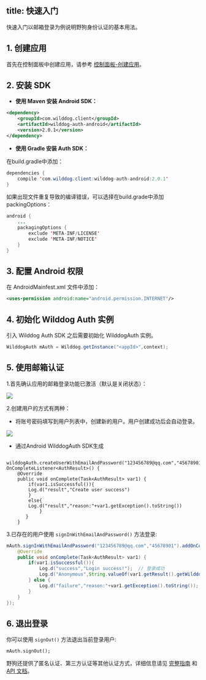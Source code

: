 
title:  快速入门
---

快速入门以邮箱登录为例说明野狗身份认证的基本用法。



## 1. 创建应用

首先在控制面板中创建应用，请参考 [控制面板-创建应用](/console/creat.html)。

## 2. 安装 SDK

- **使用 Maven 安装 Android SDK：**

```xml
<dependency>
    <groupId>com.wilddog.client</groupId>
    <artifactId>wilddog-auth-android</artifactId>
    <version>2.0.1</version>
</dependency> 
```

- **使用 Gradle 安装 Auth SDK：**

 在build.gradle中添加：

```java
dependencies {
    compile 'com.wilddog.client:wilddog-auth-android:2.0.1'
}
```

如果出现文件重复导致的编译错误，可以选择在build.grade中添加packingOptions：

```java
android {
    ...
    packagingOptions {
        exclude 'META-INF/LICENSE'
        exclude 'META-INF/NOTICE'
    }
}
```

## 3. 配置 Android 权限

在 AndroidMainfest.xml 文件中添加：

```xml
<uses-permission android:name="android.permission.INTERNET"/>
```

## 4. 初始化 Wilddog Auth 实例

引入 Wilddog Auth SDK 之后需要初始化 WilddogAuth 实例。

```java
WilddogAuth mAuth = Wilddog.getInstance("<appId>",context);
```


## 5. 使用邮箱认证

1.首先确认应用的邮箱登录功能已激活（默认是关闭状态）：

![](/images/openemail.png)

2.创建用户的方式有两种：

* 将账号密码填写到用户列表中，创建新的用户。用户创建成功后会自动登录。

![](/images/addemailuser.png)

* 通过Android WilddogAuth SDK生成

```
     wilddogAuth.createUserWithEmailAndPassword("123456789@qq.com","45678901").addOnCompleteListener(new OnCompleteListener<AuthResult>() {
	@Override
	public void onComplete(Task<AuthResult> var1) {
		if(var1.isSuccessful()){
		Log.d("result","Create user success")
		}
		else{
		Log.d("result","reason:"+var1.getException().toString())
		    }
	   }
	}	 
```
3.已存在的用户使用 `signInWithEmailAndPassword()` 方法登录:

```java
mAuth.signInWithEmailAndPassword("123456789@qq.com","45678901").addOnCompleteListener(new OnCompleteListener<AuthResult>() {
	@Override
	public void onComplete(Task<AuthResult> var1) {
		if(var1.isSuccessful()){
			Log.d("success","Login success!");  // 登录成功
            Log.d("Anonymous",String.valueOf(var1.getResult().getWilddogUser().isAnonymous()));
		} else {
			Log.d("failure","reason:"+var1.getException().toString()); // 登录失败及错误信息
		}
	}
});
```

## 6. 退出登录

你可以使用 `signOut()` 方法退出当前登录用户:

```
mAuth.signOut();
```

野狗还提供了匿名认证、第三方认证等其他认证方式，详细信息请见 [完整指南](/guide/auth/core/concept.html) 和  [API 文档](/api/auth/android.html)。